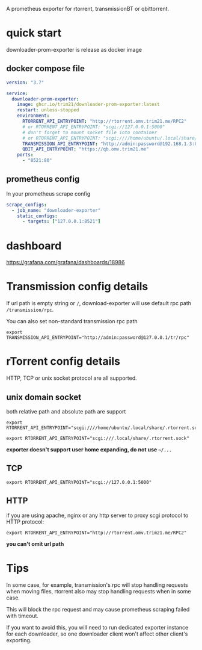 A prometheus exporter for rtorrent, transmissionBT or qbittorrent.

# quick start

downloader-prom-exporter is release as docker image

## docker compose file

```yaml
version: "3.7"

service:
  downloader-prom-exporter:
    image: ghcr.io/trim21/downloader-prom-exporter:latest
    restart: unless-stopped
    environment:
      RTORRENT_API_ENTRYPOINT: "http://rtorrent.omv.trim21.me/RPC2"
      # or RTORRENT_API_ENTRYPOINT: "scgi://127.0.0.1:5000"
      # don't forget to mount socket file into container
      # or RTORRENT_API_ENTRYPOINT: "scgi:////home/ubuntu/.local/share/.rtorrent.sock"
      TRANSMISSION_API_ENTRYPOINT: "http://admin:password@192.168.1.3:8080"
      QBIT_API_ENTRYPOINT: "https://qb.omv.trim21.me"
    ports:
      - "8521:80"
```

## prometheus config

In your prometheus scrape config

```yaml
scrape_configs:
  - job_name: "downloader-exporter"
    static_configs:
      - targets: ["127.0.0.1:8521"]
```

# dashboard

https://grafana.com/grafana/dashboards/18986

# Transmission config details

If url path is empty string or `/`, download-exporter will use default rpc path `/transmission/rpc`.

You can also set non-standard transmission rpc path 

```shell
export TRANSMISSION_API_ENTRYPOINT="http://admin:password@127.0.0.1/tr/rpc"
```

# rTorrent config details

HTTP, TCP or unix socket protocol are all supported.


## unix domain socket

both relative path and absolute path are support

```shell
export RTORRENT_API_ENTRYPOINT="scgi:////home/ubuntu/.local/share/.rtorrent.sock"
```

```shell
export RTORRENT_API_ENTRYPOINT="scgi:///.local/share/.rtorrent.sock"
```

**exporter doesn't support user home expanding, do not use `~/...`**

## TCP

```shell
export RTORRENT_API_ENTRYPOINT="scgi://127.0.0.1:5000"
```

## HTTP

if you are using apache, nginx or any http server to proxy scgi protocol to HTTP protocol:
```shell
export RTORRENT_API_ENTRYPOINT="http://rtorrent.omv.trim21.me/RPC2"
```

**you can't omit url path**

# Tips

In some case, for example, transmission's rpc will stop handling requests when moving files, rtorrent also may stop handling requests when in some case.

This will block the rpc request and may cause prometheus scraping failed with timeout.

If you want to avoid this, you will need to run dedicated exporter instance for each downloader,
so one downloader client won't affect other client's exporting.

